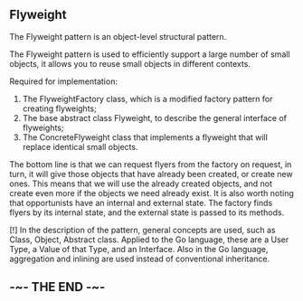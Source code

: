 ## Flyweight

The Flyweight pattern is an object-level structural pattern.

The Flyweight pattern is used to efficiently support a large number of small objects, it allows you to reuse small objects in different contexts.

Required for implementation:

1. The FlyweightFactory class, which is a modified factory pattern for creating flyweights;
2. The base abstract class Flyweight, to describe the general interface of flyweights;
3. The ConcreteFlyweight class that implements a flyweight that will replace identical small objects.

The bottom line is that we can request flyers from the factory on request, in turn, it will give those objects that have already been created, or create new ones. This means that we will use the already created objects, and not create even more if the objects we need already exist. It is also worth noting that opportunists have an internal and external state. The factory finds flyers by its internal state, and the external state is passed to its methods.

[!] In the description of the pattern, general concepts are used, such as Class, Object, Abstract class. Applied to the Go language, these are a User Type, a Value of that Type, and an Interface. Also in the Go language, aggregation and inlining are used instead of conventional inheritance.

## -~- THE END -~-
